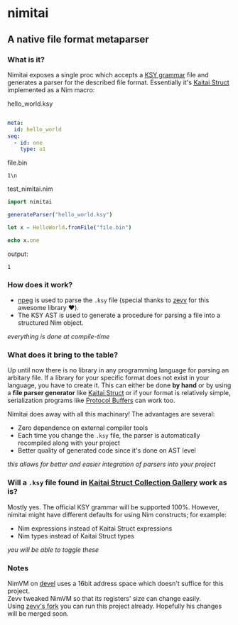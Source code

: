 # nimitai
## A native file format metaparser

### What is it?
Nimitai exposes a single proc which accepts a [KSY grammar](https://doc.kaitai.io/ksy_reference.html) file and generates a parser for the described file format. Essentially it's [Kaitai Struct](https://kaitai.io/) implemented as a Nim macro:

hello_world.ksy
```yaml

meta:
  id: hello_world
seq:
  - id: one
    type: u1
```

file.bin
```bin
1\n
```

test_nimitai.nim
```nim
import nimitai

generateParser("hello_world.ksy")

let x = HelloWorld.fromFile("file.bin")

echo x.one
```

output:
```
1
```

### How does it work?
- [npeg](https://github.com/zevv/npeg) is used to parse the `.ksy` file (special thanks to [zevv](https://github.com/zevv) for this awesome library ❤️).
- The KSY AST is used to generate a procedure for parsing a file into a structured Nim object.

*everything is done at compile-time*

### What does it bring to the table?
Up until now there is no library in any programming language for parsing an arbitary file. If a library for your specific format does not exist in your language, you have to create it. This can either be done **by hand** or by using a **file parser generator** like [Kaitai Struct](https://kaitai.io/) or if your format is relatively simple, serialization programs like [Protocol Buffers](https://developers.google.com/protocol-buffers) can work too.

Nimitai does away with all this machinary! The advantages are several:
- Zero dependence on external compiler tools
- Each time you change the `.ksy` file, the parser is automatically recompiled along with your project
- Better quality of generated code since it's done on AST level

*this allows for better and easier integration of parsers into your project*

### Will a `.ksy` file found in [Kaitai Struct Collection Gallery](https://formats.kaitai.io/) work as is?
Mostly yes. The official KSY grammar will be supported 100%. However, nimitai might have different defaults for using Nim constructs; for example:
- Nim expressions instead of Kaitai Struct expressions
- Nim types instead of Kaitai Struct types

*you will be able to toggle these*

### Notes
NimVM on [devel](https://github.com/nim-lang/Nim/tree/devel) uses a 16bit address space which doesn't suffice for this project.  
Zevv tweaked NimVM so that its registers' size can change easily.  
Using [zevv's fork](https://github.com/zevv/Nim/tree/zevv-vmrework) you can run this project already. Hopefully his changes will be merged soon.
